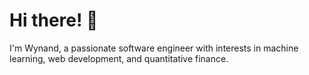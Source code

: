 # Hi there! 👋

I'm Wynand, a passionate software engineer with interests in machine learning, web development, and quantitative finance.
